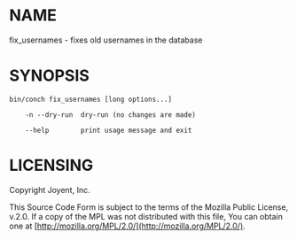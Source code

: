 # NAME

fix\_usernames - fixes old usernames in the database

# SYNOPSIS

```
bin/conch fix_usernames [long options...]

    -n --dry-run  dry-run (no changes are made)

    --help        print usage message and exit
```

# LICENSING

Copyright Joyent, Inc.

This Source Code Form is subject to the terms of the Mozilla Public License,
v.2.0. If a copy of the MPL was not distributed with this file, You can obtain
one at [http://mozilla.org/MPL/2.0/](http://mozilla.org/MPL/2.0/).
